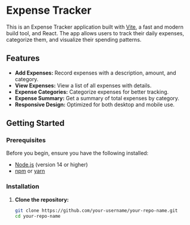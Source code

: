 # Expense Tracker

This is an Expense Tracker application built with [Vite](https://vitejs.dev/), a fast and modern build tool, and React. The app allows users to track their daily expenses, categorize them, and visualize their spending patterns.

## Features

- **Add Expenses:** Record expenses with a description, amount, and category.
- **View Expenses:** View a list of all expenses with details.
- **Expense Categories:** Categorize expenses for better tracking.
- **Expense Summary:** Get a summary of total expenses by category.
- **Responsive Design:** Optimized for both desktop and mobile use.

## Getting Started

### Prerequisites

Before you begin, ensure you have the following installed:

- [Node.js](https://nodejs.org/) (version 14 or higher)
- [npm](https://www.npmjs.com/) or [yarn](https://yarnpkg.com/)

### Installation

1. **Clone the repository:**

   ```bash
   git clone https://github.com/your-username/your-repo-name.git
   cd your-repo-name
